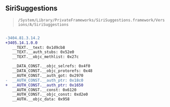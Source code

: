 ## SiriSuggestions

> `/System/Library/PrivateFrameworks/SiriSuggestions.framework/Versions/A/SiriSuggestions`

```diff

-3404.81.3.14.2
+3405.14.1.0.0
   __TEXT.__text: 0x1d9cb8
   __TEXT.__auth_stubs: 0x52e0
   __TEXT.__objc_methlist: 0x27c

   __DATA_CONST.__objc_selrefs: 0x4f0
   __DATA_CONST.__objc_protorefs: 0x48
   __AUTH_CONST.__auth_got: 0x2970
-  __AUTH_CONST.__auth_ptr: 0x18c0
+  __AUTH_CONST.__auth_ptr: 0x1650
   __AUTH_CONST.__const: 0x6120
   __AUTH_CONST.__objc_const: 0xd2e0
   __AUTH.__objc_data: 0x958

```
